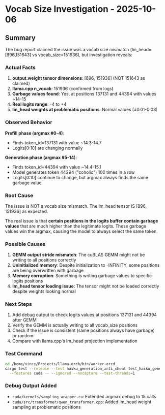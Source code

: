 # Vocab Size Investigation - 2025-10-06

## Summary

The bug report claimed the issue was a vocab size mismatch (lm_head=[896,151643] vs vocab_size=151936), but investigation reveals:

### Actual Facts

1. **output.weight tensor dimensions**: [896, 151936] (NOT 151643 as claimed)
2. **llama.cpp n_vocab**: 151936 (confirmed from logs)
3. **Garbage values found**: Yes, at positions 137131 and 44394 with values ~14-15
4. **Real logits range**: -4 to +4
5. **lm_head weights at problematic positions**: Normal values (±0.01-0.03)

### Observed Behavior

**Prefill phase (argmax #0-4)**:
- Finds token_id=137131 with value ~14.3-14.7
- Logits[0:10] are changing normally

**Generation phase (argmax #5-14)**:
- Finds token_id=44394 with value ~14.4-15.1  
- Model generates token 44394 ("coholic") 100 times in a row
- Logits[0:10] continue to change, but argmax always finds the same garbage value

### Root Cause

The issue is NOT a vocab size mismatch. The lm_head tensor IS [896, 151936] as expected.

The real issue is that **certain positions in the logits buffer contain garbage values** that are much higher than the legitimate logits. These garbage values win the argmax, causing the model to always select the same token.

### Possible Causes

1. **GEMM output stride mismatch**: The cuBLAS GEMM might not be writing to all positions correctly
2. **Uninitialized memory**: Despite initialization to -INFINITY, some positions are being overwritten with garbage
3. **Memory corruption**: Something is writing garbage values to specific logits positions
4. **lm_head tensor loading issue**: The tensor might not be loaded correctly despite weights looking normal

### Next Steps

1. Add debug output to check logits values at positions 137131 and 44394 after GEMM
2. Verify the GEMM is actually writing to all vocab_size positions
3. Check if the issue is consistent (same positions always have garbage) or random
4. Compare with llama.cpp's lm_head projection implementation

### Test Command

```bash
cd /home/vince/Projects/llama-orch/bin/worker-orcd
cargo test --release --test haiku_generation_anti_cheat test_haiku_generation_stub_pipeline_only \
  --features cuda -- --ignored --nocapture --test-threads=1
```

### Debug Output Added

- `cuda/kernels/sampling_wrapper.cu`: Extended argmax debug to 15 calls
- `cuda/src/transformer/qwen_transformer.cpp`: Added lm_head weight sampling at problematic positions

